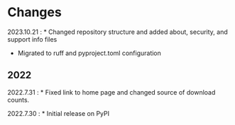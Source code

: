 # Changes

2023.10.21
:    * Changed repository structure and added about, security, and support info files
* Migrated to ruff and pyproject.toml configuration

## 2022

2022.7.31
:    * Fixed link to home page and changed source of download counts.

2022.7.30
:    * Initial release on PyPI
